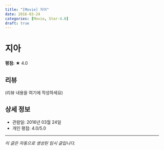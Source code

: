 ```yaml
---
title: "[Movie] 지아"
date: 2016-03-24
categories: [Movie, Star-4.0]
draft: true
---
```


# 지아

**평점:** ★ 4.0

## 리뷰

(리뷰 내용을 여기에 작성하세요)

## 상세 정보

- 관람일: 2016년 03월 24일
- 개인 평점: 4.0/5.0

---

*이 글은 자동으로 생성된 임시 글입니다.*
